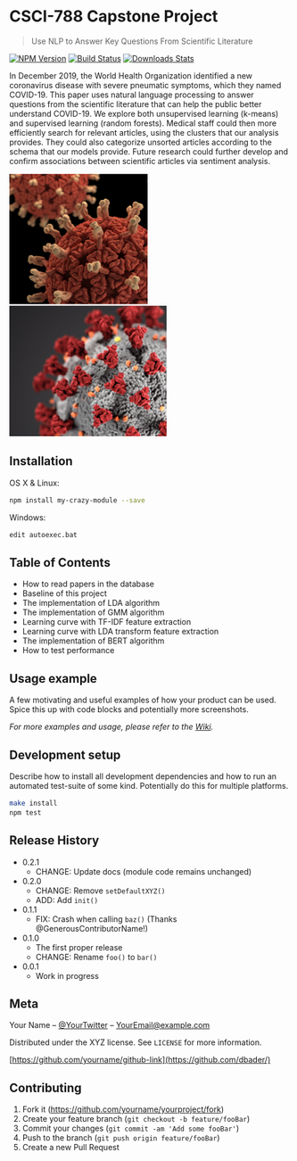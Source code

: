 # CSCI-788 Capstone Project
> Use NLP to Answer Key Questions From Scientific Literature

[![NPM Version][npm-image]][npm-url]
[![Build Status][travis-image]][travis-url]
[![Downloads Stats][npm-downloads]][npm-url]

In December 2019, the World Health Organization identified a new coronavirus disease with severe pneumatic symptoms, which they named COVID-19. This paper uses natural language processing to answer questions from the scientific literature that can help the public better understand COVID-19. We explore both unsupervised learning (k-means) and supervised learning (random forests). Medical staff could then more efficiently search for relevant articles, using the clusters that our analysis provides. They could also categorize unsorted articles according to the schema that our models provide. Future research could further develop and confirm associations between scientific articles via sentiment analysis. 

![](header1.png)
![](header2.png)

## Installation

OS X & Linux:

```sh
npm install my-crazy-module --save
```

Windows:

```sh
edit autoexec.bat
```

## Table of Contents 
- How to read papers in the database
- Baseline of this project
- The implementation of LDA algorithm
- The implementation of GMM algorithm
- Learning curve with TF-IDF feature extraction
- Learning curve with LDA transform feature extraction
- The implementation of BERT algorithm
- How to test performance

## Usage example

A few motivating and useful examples of how your product can be used. Spice this up with code blocks and potentially more screenshots.

_For more examples and usage, please refer to the [Wiki][wiki]._

## Development setup

Describe how to install all development dependencies and how to run an automated test-suite of some kind. Potentially do this for multiple platforms.

```sh
make install
npm test
```

## Release History

* 0.2.1
    * CHANGE: Update docs (module code remains unchanged)
* 0.2.0
    * CHANGE: Remove `setDefaultXYZ()`
    * ADD: Add `init()`
* 0.1.1
    * FIX: Crash when calling `baz()` (Thanks @GenerousContributorName!)
* 0.1.0
    * The first proper release
    * CHANGE: Rename `foo()` to `bar()`
* 0.0.1
    * Work in progress

## Meta

Your Name – [@YourTwitter](https://twitter.com/dbader_org) – YourEmail@example.com

Distributed under the XYZ license. See ``LICENSE`` for more information.

[https://github.com/yourname/github-link](https://github.com/dbader/)

## Contributing

1. Fork it (<https://github.com/yourname/yourproject/fork>)
2. Create your feature branch (`git checkout -b feature/fooBar`)
3. Commit your changes (`git commit -am 'Add some fooBar'`)
4. Push to the branch (`git push origin feature/fooBar`)
5. Create a new Pull Request

<!-- Markdown link & img dfn's -->
[npm-image]: https://img.shields.io/npm/v/datadog-metrics.svg?style=flat-square
[npm-url]: https://npmjs.org/package/datadog-metrics
[npm-downloads]: https://img.shields.io/npm/dm/datadog-metrics.svg?style=flat-square
[travis-image]: https://img.shields.io/travis/dbader/node-datadog-metrics/master.svg?style=flat-square
[travis-url]: https://travis-ci.org/dbader/node-datadog-metrics
[wiki]: https://github.com/yourname/yourproject/wiki
